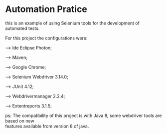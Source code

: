 # Automation Pratice  

this is an example of using Selenium tools for the development of automated tests.

For this project the configurations were:

--> Ide Eclipse Photon;

--> Maven;

--> Google Chrome;

--> Selenium Webdriver 3.14.0;

--> JUnit 4.12;

--> Webdrivermanager 2.2.4;

--> Extentreports 3.1.5;

ps: The compatibility of this project is with Java 8, some webdriver tools are based on new  
features available from version 8 of java. 

